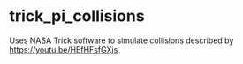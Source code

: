 # trick_pi_collisions
Uses NASA Trick software to simulate collisions described by https://youtu.be/HEfHFsfGXjs
